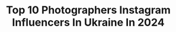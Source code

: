 ---
title: Top 10 Photographers Instagram Influencers In Ukraine In 2024
description: >-
  Find top photographers Instagram influencers in Ukraine in 2024. Most popular hashtags: #wings #fairytalephotography #nymph.
platform: Instagram
hits: 126
text_top: Analyze the top-rated Instagram influencers on inBeat.
text_bottom: inBeat has 126 Instagram influencers like this in Ukraine for you to collaborate.
profiles:
  - username: "moi_sofism"
    fullname: >-
      Sonia Plakidyuk
    bio: >-
      📸Fashion photographer Sonia Plakidyuk 🇺🇦 📺UkrainianNextTopModel co-host 📨moisofism.agent@gmail.com
    location: "Ukraine"
    followers: 459198
    engagement: 326
    commentsToLikes: 0.003974
    id: ck0w1hqnsjeru0i1990ry7s8v
    verified: false
    hashtags: "#jointheflipside, #galaxyflip5, #galaxywatch6, #philipssonicareprestige"
  - username: "anisa.alsabri"
    fullname: >-
      Wedding photographer Malta | Anisa
    bio: >-
      Timeless classics and contemporary 🌍 Destination wedding, photographer .Seen in VOGUE Now booking 2024-2025⤵️
    location: "Ukraine"
    followers: 10078
    engagement: 287
    commentsToLikes: 0.029521
    id: ck8td7lkj283f0j78p7y3duz0
    verified: false
    hashtags: "#lovestory, #weddingmalta, #weddingphotography, #luxurywedding"
  - username: "rynanoir"
    fullname: >-
      Ryna
    bio: >-
      Art director, photographer, producer 🇺🇦 📍Paris
    location: "Ukraine"
    followers: 25934
    engagement: 149
    commentsToLikes: 0.028179
    id: ck6tyt4c15p2v0j716leuihbf
    verified: false
    hashtags: "#contentmaker, #rynanoir, #12"
  - username: "joe_woodhouse"
    fullname: >-
      Joe Woodhouse
    bio: >-
      Food / Drink Photographer & CookbookAuthor📚 ‘Your Daily Veg’ + MORE DAILY VEG - OUT NOW! Please don’t DM me about work I will miss it. Email is best.
    location: "Ukraine"
    followers: 79529
    engagement: 144
    commentsToLikes: 0.024112
    id: ck5zudm0625rt0i14fiv3p0zy
    verified: false
    hashtags: "#yourdailyveg, #lentils, #curry, #moredailyveg"
  - username: "mankakra"
    fullname: >-
      MARI | model & photographer | content for brands Cyprus
    bio: >-
      • from Ukraine 🇺🇦 based in Cyprus 🇨🇾 • Photographer @m.film.m • TikTok ✈️STYARDESSA✈️146,0К❤️‍🔥
    location: "Ukraine"
    followers: 39147
    engagement: 89
    commentsToLikes: 0.022558
    id: ck0u05lacsoal0i19fadm6l7c
    verified: false
    hashtags: "#canong7x, #randomphoto, #selfie, #littlehistory"
  - username: "roxsita_"
    fullname: >-
      𝙍𝙊𝙆𝙎𝙊𝙇𝘼𝙉𝘼 𝙃𝙐𝙇𝙐𝘼𝙉𝙄𝘾𝙃
    bio: >-
      MODEL | PHOTOGRAPHER ▫️photo @ph.roxsita ▫️знімаю для брендів ⠀ 𝚌𝚘𝚘𝚙𝚎𝚛𝚊𝚝𝚒𝚘𝚗 @cooperation.roxsita 📮
    location: "Ukraine"
    followers: 84433
    engagement: 490
    commentsToLikes: 0.055166
    id: ck5hshr51wmde0i11uy68vz8u
    verified: false
    hashtags: "#winter"
  - username: "katy_zamlelaya_photo"
    fullname: >-
      Свадебный Фотограф
    bio: >-
      International wedding, family and portrait photographer ✈️🌍 ✈️🌍 Based in Ukraine #katyzamlelaya 📝(Telegram, WhatApp) : 📞+38 (093) 97-84-309 ⤵️
    location: "Ukraine"
    followers: 14580
    engagement: 621
    commentsToLikes: 0.079815
    id: ck6tz2t5r7ain0j71h9mrsne7
    verified: false
    hashtags: "#katyzamlelaya"
  - username: "ironika_photo"
    fullname: >-
      Irina Chernyshenko
    bio: >-
      Fantasy photographer. I stain your mind with my paints. For business inquiries: 💌 ironikaphoto@gmail.com
    location: "Ukraine"
    followers: 38334
    engagement: 665
    commentsToLikes: 0.018414
    id: ck5q215czdrj60i11rgj0p5b7
    verified: false
    hashtags: "#fairy, #proimaging, #fantasyphotography, #fantasy"
  - username: "irinadzhul"
    fullname: >-
      Irina Dzhul
    bio: >-
      📸 Photographer. Kyiv. Ukraine 🌍Master classes around the world 👒 I create fairy tale images, decorations and costumes 👇🏻Online обучение ArtFive
    location: "Ukraine"
    followers: 111454
    engagement: 496
    commentsToLikes: 0.029746
    id: ck13710zi993j0i192211s5rc
    verified: false
    hashtags: "#soultree, #irinadzhul"
  - username: "msbroshkina"
    fullname: >-
      Victoria Baeva
    bio: >-
      Naked photographer 📍Miami @victoriabroshkina
    location: "Ukraine"
    followers: 207403
    engagement: 850
    commentsToLikes: 0.009108
    id: ck5qbhcwglmm60i11h4f4invb
    verified: false
    hashtags: ""
---